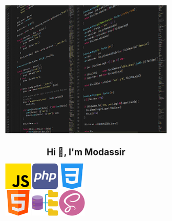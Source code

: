 <img src="./images/banner.png" style="width:100%; height: 400px;">
<h1 align="center">Hi 👋, I'm Modassir</h1>

<div style="max-width:100%;">
  <div>
    <img src="./images/js.png" width="80" height="80">
    <img src="./images/php.png" width="80" height="80">
    <img src="./images/css.png" width="80" height="80">
  </div>
  <div>
    <img src="./images/html.png" width="80" height="80">
    <img src="./images/database.png" width="80" height="80">
    <img src="./images/sass.png" width="80" height="80">
  </div>
</div>
